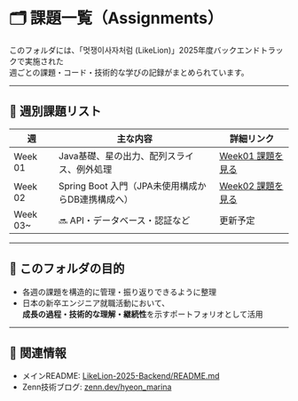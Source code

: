 # 🗂 課題一覧（Assignments）

このフォルダには、「멋쟁이사자처럼 (LikeLion)」2025年度バックエンドトラックで実施された  
週ごとの課題・コード・技術的な学びの記録がまとめられています。

---

## 📅 週別課題リスト

| 週 | 主な内容 | 詳細リンク |
|----|-----------|-------------|
| Week 01 | Java基礎、星の出力、配列スライス、例外処理 | [Week01 課題を見る](./Week01/README.md) |
| Week 02 | Spring Boot 入門（JPA未使用構成からDB連携構成へ） | [Week02 課題を見る](./Week02/README.md) |
| Week 03~ | 🔜 API・データベース・認証など | 更新予定 |

---

## 🎯 このフォルダの目的

- 各週の課題を構造的に管理・振り返りできるように整理
- 日本の新卒エンジニア就職活動において、  
  **成長の過程・技術的な理解・継続性**を示すポートフォリオとして活用

---

## 🔗 関連情報

- メインREADME: [LikeLion-2025-Backend/README.md](../README.md)
- Zenn技術ブログ: [zenn.dev/hyeon_marina](https://zenn.dev/hyeon_marina)
